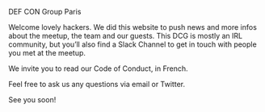 
DEF CON Group Paris

Welcome lovely hackers. We did this website to push news and more infos about the meetup, the team and our guests. This DCG is mostly an IRL community, but you’ll also find a Slack Channel to get in touch with people you met at the meetup.

We invite you to read our Code of Conduct, in French.

Feel free to ask us any questions via email or Twitter.

See you soon!

